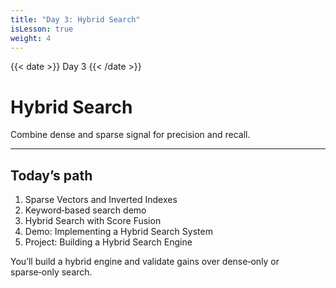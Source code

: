 ```yaml
---
title: "Day 3: Hybrid Search"
isLesson: true
weight: 4
---
```


{{< date >}} Day 3 {{< /date >}}

# Hybrid Search

Combine dense and sparse signal for precision and recall.

---

## Today’s path

1. Sparse Vectors and Inverted Indexes
2. Keyword‑based search demo
3. Hybrid Search with Score Fusion
4. Demo: Implementing a Hybrid Search System
5. Project: Building a Hybrid Search Engine

You’ll build a hybrid engine and validate gains over dense‑only or sparse‑only search.

